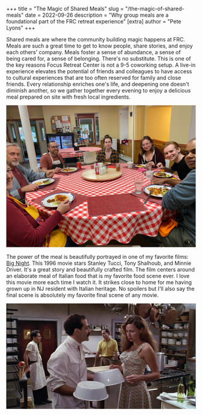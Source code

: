 +++
title = "The Magic of Shared Meals"
slug = "/the-magic-of-shared-meals"
date = 2022-09-26
description = "Why group meals are a foundational part of the FRC retreat experience"
[extra]
author = "Pete Lyons"
+++

Shared meals are where the community building magic happens at FRC. Meals are such a great time to get to know people, share stories, and enjoy each others' company. Meals foster a sense of abundance, a sense of being cared for, a sense of belonging. There's no substitute. This is one of the key reasons Focus Retreat Center is not a 9-5 coworking setup. A live-in experience elevates the potential of friends and colleagues to have access to cultural experiences that are too often reserved for family and close friends. Every relationship enriches one's life, and deepening one doesn't diminish another, so we gather together every evening to enjoy a delicious meal prepared on site with fresh local ingredients.

<img src="table2.jpg" alt="people eating in the FRC dining room">

The power of the meal is beautifully portrayed in one of my favorite films: [Big Night](https://www.rottentomatoes.com/m/big_night). This 1996 movie stars Stanley Tucci, Tony Shalhoub, and Minnie Driver. It's a great story and beautifully crafted film. The film centers around an elaborate meal of Italian food that is my favorite food scene ever. I love this movie more each time I watch it. It strikes close to home for me having grown up in NJ resident with Italian heritage. No spoilers but I'll also say the final scene is absolutely my favorite final scene of any movie.

<a href="https://www.imdb.com/title/tt0115678/"><img src="big-night.jpg" alt="still from Big Night showing people in a restaurant kitchen"></a>
